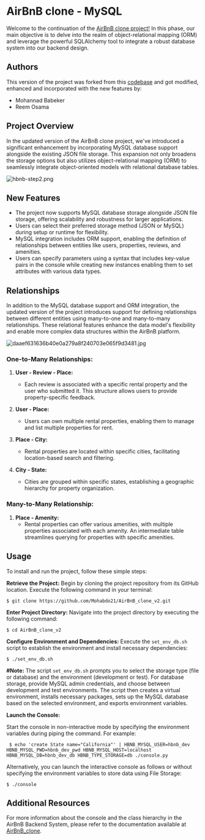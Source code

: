 # AirBnB clone - MySQL


Welcome to the continuation of the [AirBnB clone project!](https://github.com/Mohabdo21/AirBnB_clone) In this phase, our main objective is to delve into the realm of object-relational mapping (ORM) and leverage the powerful SQLAlchemy tool to integrate a robust database system into our backend design.

## Authors

This version of the project was forked from this [codebase](https://github.com/justinmajetich/AirBnB_clone.git) and got modified, enhanced and incorporated with the new features by:  

- Mohannad Babeker
- Reem Osama


## Project Overview
  
In the updated version of the AirBnB clone project, we've introduced a significant enhancement by incorporating MySQL database support alongside the existing JSON file storage. This expansion not only broadens the storage options but also utilizes object-relational mapping (ORM) to seamlessly integrate object-oriented models with relational database tables.

![hbnb-step2.png](https://i.postimg.cc/MGrzP7bN/hbnb-step2.png)

## New Features
-   The project now supports MySQL database storage alongside JSON file storage, offering scalability and robustness for larger applications.
-   Users can select their preferred storage method (JSON or MySQL) during setup or runtime for flexibility.
-   MySQL integration includes ORM support, enabling the definition of relationships between entities like users, properties, reviews, and amenities.
- Users can specify parameters using a syntax that includes key-value pairs  in the console while creating new instances enabling them to set attributes with various data types.

## Relationships
In addition to the MySQL database support and ORM integration, the updated version of the project introduces support for defining relationships between different entities using many-to-one and many-to-many relationships. These relational features enhance the data model's flexibility and enable more complex data structures within the AirBnB platform.

![daaef631636b40e0a279a8f240703e065f9d3481.jpg](https://i.postimg.cc/7ZyxR1GQ/daaef631636b40e0a279a8f240703e065f9d3481.jpg)


### One-to-Many Relationships:

1.  **User - Review - Place:**
    
    -   Each review is associated with a specific rental property and the user who submitted it. This structure allows users to provide property-specific feedback.
2.  **User - Place:**
    
    -   Users can own multiple rental properties, enabling them to manage and list multiple properties for rent.
3.  **Place - City:**
    
    -   Rental properties are located within specific cities, facilitating location-based search and filtering.
4.  **City - State:**
    
    -   Cities are grouped within specific states, establishing a geographic hierarchy for property organization.

### Many-to-Many Relationship:

1.  **Place - Amenity:**
    -   Rental properties can offer various amenities, with multiple properties associated with each amenity. An intermediate table streamlines querying for properties with specific amenities.

## Usage
To install and run the project, follow these simple steps:

**Retrieve the Project:**
Begin by cloning the project repository from its GitHub location. Execute the following command in your terminal:

    $ git clone https://github.com/Mohabdo21/AirBnB_clone_v2.git

**Enter Project Directory:**
Navigate into the project directory by executing the following command:

    $ cd AirBnB_clone_v2
    
**Configure Environment and Dependencies:**
Execute the  `set_env_db.sh`  script to establish the environment and install necessary dependencies:

    $ ./set_env_db.sh

**#Note:** The script `set_env_db.sh`  prompts you to select the storage type (file or database) and the environment (development or test).
For database storage, provide MySQL admin credentials, and choose between development and test environments.
The script then creates a virtual environment, installs necessary packages, sets up the MySQL database based on the selected environment, and exports environment variables.

**Launch the Console:**

Start the console in non-interactive mode by specifying the environment variables during piping the command. For example:

```
 $ echo 'create State name="California"' | HBNB_MYSQL_USER=hbnb_dev HBNB_MYSQL_PWD=hbnb_dev_pwd HBNB_MYSQL_HOST=localhost HBNB_MYSQL_DB=hbnb_dev_db HBNB_TYPE_STORAGE=db ./console.py 
```
Alternatively, you can launch the interactive console as follows or without specifying the environment variables to store data using File Storage:

    $ ./console

## Additional Resources
For more information about the console and the class hierarchy in the AirBnB Backend System, please refer to the documentation available at [AirBnB_clone](https://github.com/Mohabdo21/AirBnB_clone/tree/824b17f030aa8a129e69de9dfff4c9f8f260e551/#).
